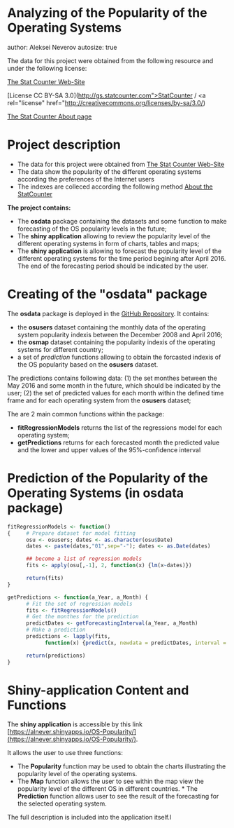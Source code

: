 Analyzing of the Popularity of the Operating Systems
========================================================
author: Aleksei Neverov
autosize: true

The data for this project were obtained from the following resource and under the following license:

[The Stat Counter Web-Site](http://gs.statcounter.com/) 

[License CC BY-SA 3.0](http://gs.statcounter.com">StatCounter</a> / <a rel="license" href="http://creativecommons.org/licenses/by-sa/3.0/)

[The Stat Counter About page](http://gs.statcounter.com/about?PHPSESSID=cjgsasrma4847lrunklejg5944)

Project description
========================================================

* The data for this project were obtained from [The Stat Counter Web-Site](http://gs.statcounter.com/)
* The data show the popularity of the different operating systems according the preferences of the Internet users
* The indexes are colleced according the following method [About the StatCounter](http://gs.statcounter.com/about?PHPSESSID=cjgsasrma4847lrunklejg5944)

**The project contains:**

* The **osdata** package containing the datasets and some function to make forecasting of the OS popularity levels in the future;
* The **shiny application** allowing to review the popularity level of the different operating systems in form of charts, tables and maps;
* The **shiny application** is allowing to forecast the popularity level of the different operating systems for the time period begining after April 2016. The end of the forecasting period should be indicated by the user.


Creating of the "osdata" package 
========================================================

The **osdata** package is deployed in the [GitHub Repository](https://github.com/alnever/osdata.git). It contains:

* the **osusers** dataset containing the monthly data of the operating system popularity indexis between the December 2008 and April 2016;
* the **osmap** dataset containing the popularity indexis of the operating systems for different country;
* a set of *prediction* functions allowing to obtain the forcasted indexis of the OS popularity based on the **osusers** dataset. 

The predictions contains following data: (1) the set monthes between the May 2016 and some month in the future, which should be indicated by the user; (2) the set of predicted values for each month within the defined time frame and for each operating system from the **osusers** dataset;

The are 2 main common functions within the package:

* **fitRegressionModels** returns the list of the regressions model for each operating system;
* **getPredictions** returns for each forecasted month the predicted value and the lower and upper values of the 95%-confidence interval

Prediction of the Popularity of the Operating Systems (in osdata package)
========================================================


```r
fitRegressionModels <- function()
{     # Prepare dataset for model fitting
      osu <- osusers; dates <- as.character(osu$Date)
      dates <- paste(dates,"01",sep="-"); dates <- as.Date(dates)

      ## become a list of regression models
      fits <- apply(osu[,-1], 2, function(x) {lm(x~dates)})

      return(fits)
}
```


```r
getPredictions <- function(a_Year, a_Month) {
      # Fit the set of regression models
      fits <- fitRegressionModels()
      # Get the monthes for the prediction
      predictDates <- getForecastingInterval(a_Year, a_Month)
      # Make a prediction
      predictions <- lapply(fits, 
            function(x) {predict(x, newdata = predictDates, interval = "confidence")})

      return(predictions)
}
```


Shiny-application Content and Functions
========================================================

The **shiny application** is accessible by this link [https://alnever.shinyapps.io/OS-Popularity/](https://alnever.shinyapps.io/OS-Popularity/). 

It allows the user to use three functions:

* The **Popularity** function may be used to obtain the charts illustrating the popularity level of the operating systems. 
* The **Map** function allows the user to see within the map view the popularity level of the different OS in different countries. * The **Prediction** function allows user to see the result of the forecasting for the selected operating system. 

The full description is included into the application itself.l


